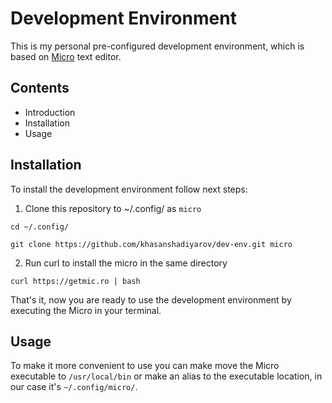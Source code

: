 # Development Environment
This is my personal pre-configured development environment, which is based on [Micro](https://micro-editor.github.io/) text editor.

## Contents
- Introduction
- Installation
- Usage

## Installation
To install the development environment follow next steps:
1. Clone this repository to ~/.config/ as `micro`
```
cd ~/.config/

git clone https://github.com/khasanshadiyarov/dev-env.git micro
```
2. Run curl to install the micro in the same directory
```curl
curl https://getmic.ro | bash
```
That's it, now you are ready to use the development environment by executing the Micro in your terminal.

## Usage
To make it more convenient to use you can make move the Micro executable to `/usr/local/bin` or make an alias to the executable location, in our case it's `~/.config/micro/`.
